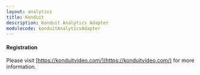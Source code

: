 ```yaml
---
layout: analytics
title: Konduit
description: Konduit Analytics Adapter
modulecode: konduitAnalyticsAdapter
---
```


#### Registration

Please visit [https://konduitvideo.com/](https://konduitvideo.com/) for more information.

